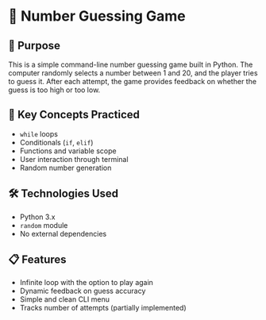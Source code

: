 # 🔢 Number Guessing Game

## 🚀 Purpose  
This is a simple command-line number guessing game built in Python. The computer randomly selects a number between 1 and 20, and the player tries to guess it. After each attempt, the game provides feedback on whether the guess is too high or too low.

## 🧠 Key Concepts Practiced  
- `while` loops  
- Conditionals (`if`, `elif`)  
- Functions and variable scope  
- User interaction through terminal  
- Random number generation

## 🛠️ Technologies Used  
- Python 3.x  
- `random` module  
- No external dependencies

## 📋 Features  
- Infinite loop with the option to play again  
- Dynamic feedback on guess accuracy  
- Simple and clean CLI menu  
- Tracks number of attempts (partially implemented)
